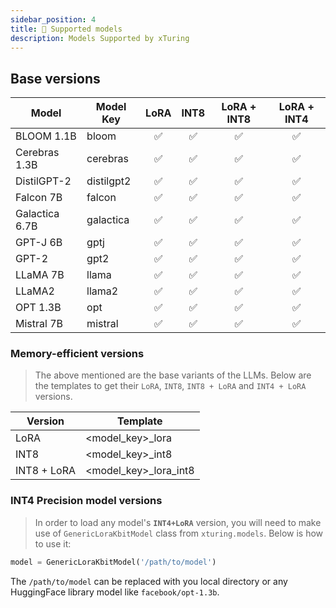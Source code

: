 ```yaml
---
sidebar_position: 4
title: 🦾 Supported models
description: Models Supported by xTuring
---
```


<!-- # Models supported by xTuring -->

## Base versions

| Model          | Model Key  | LoRA | INT8 | LoRA + INT8 | LoRA + INT4 |
| -------------- | ---------- | :--: | :--: | :---------: | :---------: |
| BLOOM 1.1B     | bloom      |  ✅  |  ✅  |     ✅      |     ✅      |
| Cerebras 1.3B  | cerebras   |  ✅  |  ✅  |     ✅      |     ✅      |
| DistilGPT-2    | distilgpt2 |  ✅  |  ✅  |     ✅      |     ✅      |
| Falcon 7B      | falcon     |  ✅  |  ✅  |     ✅      |     ✅      |
| Galactica 6.7B | galactica  |  ✅  |  ✅  |     ✅      |     ✅      |
| GPT-J 6B       | gptj       |  ✅  |  ✅  |     ✅      |     ✅      |
| GPT-2          | gpt2       |  ✅  |  ✅  |     ✅      |     ✅      |
| LLaMA 7B       | llama      |  ✅  |  ✅  |     ✅      |     ✅      |
| LLaMA2         | llama2     |  ✅  |  ✅  |     ✅      |     ✅      |
| OPT 1.3B       | opt        |  ✅  |  ✅  |     ✅      |     ✅      |
| Mistral 7B     | mistral    |  ✅  |  ✅  |     ✅      |     ✅      |

### Memory-efficient versions

> The above mentioned are the base variants of the LLMs. Below are the templates to get their `LoRA`, `INT8`, `INT8 + LoRA` and `INT4 + LoRA` versions.

| Version     | Template               |
| ----------- | ---------------------- |
| LoRA        | <model_key>\_lora      |
| INT8        | <model_key>\_int8      |
| INT8 + LoRA | <model_key>\_lora_int8 |

### INT4 Precision model versions

> In order to load any model's **`INT4+LoRA`** version, you will need to make use of `GenericLoraKbitModel` class from `xturing.models`. Below is how to use it:

```python
model = GenericLoraKbitModel('/path/to/model')
```

The `/path/to/model` can be replaced with you local directory or any HuggingFace library model like `facebook/opt-1.3b`.
